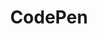 ---
blog: https://blog.codepen.io/
facebook: https://www.facebook.com/CodePen/
flickr: https://www.flickr.com/photos/codepen/
github: CodePen
guide: https://blog.codepen.io/documentation/brand-assets/logos/
images:
- codepen-ar21.svg
- codepen-icon.svg
- codepen-official.svg
- codepen-tile.svg
instagram: https://www.instagram.com/codepen/
logohandle: codepen
pinterest: https://www.pinterest.com/blah
sort: codepen
title: CodePen
twitter: CodePen
website: https://codepen.io/
wikipedia: https://en.wikipedia.org/wiki/CodePen
---